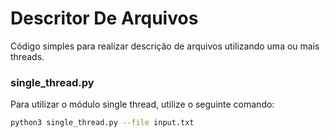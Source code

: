 # Descritor De Arquivos

Código simples para realizar descrição de arquivos utilizando uma ou mais threads.

### single_thread.py

Para utilizar o módulo single thread, utilize o seguinte comando:

```bash
python3 single_thread.py --file input.txt
```
